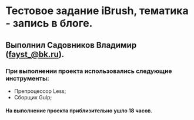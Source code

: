 # Тестовое задание iBrush, тематика - запись в блоге.
## Выполнил Садовников Владимир (fayst_@bk.ru).
### При выполнении проекта использовались следующие инструменты:
* Препроцессор Less;
* Сборщик Gulp;

#### На выполнение проекта приблизительно ушло 18 часов.